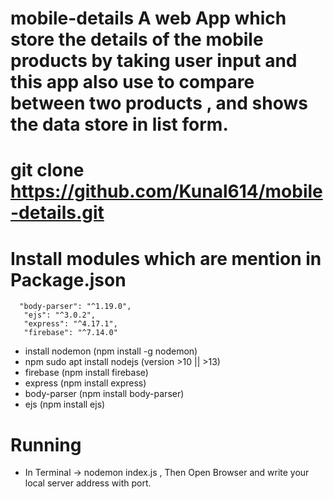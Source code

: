 # mobile-details  A web App which store the details of the mobile products by taking user input and this app also use to compare between two products , and shows the data store in list form.


# git clone https://github.com/Kunal614/mobile-details.git

# Install modules which are mention in Package.json
      "body-parser": "^1.19.0",
       "ejs": "^3.0.2",
       "express": "^4.17.1",
       "firebase": "^7.14.0"
   * install nodemon  (npm install -g nodemon)
   * npm sudo apt install nodejs (version >10 || >13)
   * firebase (npm install firebase)
   * express (npm install express)
   * body-parser (npm install body-parser)
   * ejs (npm install ejs)
   
# Running
   * In Terminal  -> 
     nodemon index.js  , 
   Then Open Browser and write your local server address with port.
   
